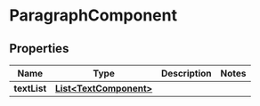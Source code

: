 
# ParagraphComponent

## Properties
Name | Type | Description | Notes
------------ | ------------- | ------------- | -------------
**textList** | [**List&lt;TextComponent&gt;**](TextComponent.md) |  | 



